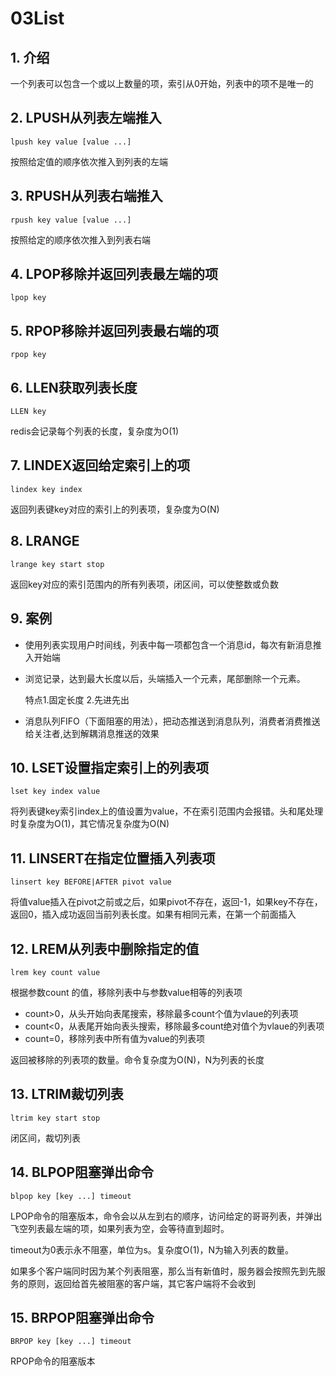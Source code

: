 # 03List

## 1. 介绍

一个列表可以包含一个或以上数量的项，索引从0开始，列表中的项不是唯一的

## 2. LPUSH从列表左端推入

```shell
lpush key value [value ...]
```

按照给定值的顺序依次推入到列表的左端

## 3. RPUSH从列表右端推入

```shell
rpush key value [value ...]
```

按照给定的顺序依次推入到列表右端

## 4. LPOP移除并返回列表最左端的项

```shell
lpop key
```

## 5. RPOP移除并返回列表最右端的项

```shell
rpop key
```

## 6. LLEN获取列表长度

```shell
LLEN key
```

redis会记录每个列表的长度，复杂度为O(1)

## 7. LINDEX返回给定索引上的项

```shell
lindex key index
```

返回列表键key对应的索引上的列表项，复杂度为O(N)

## 8. LRANGE

```shell
lrange key start stop
```

返回key对应的索引范围内的所有列表项，闭区间，可以使整数或负数

## 9. 案例

- 使用列表实现用户时间线，列表中每一项都包含一个消息id，每次有新消息推入开始端

- 浏览记录，达到最大长度以后，头端插入一个元素，尾部删除一个元素。

  特点1.固定长度 2.先进先出

- 消息队列FIFO（下面阻塞的用法），把动态推送到消息队列，消费者消费推送给关注者,达到解耦消息推送的效果

## 10. LSET设置指定索引上的列表项

```shell
lset key index value	
```

将列表键key索引index上的值设置为value，不在索引范围内会报错。头和尾处理时复杂度为O(1)，其它情况复杂度为O(N)

## 11. LINSERT在指定位置插入列表项

```shell
linsert key BEFORE|AFTER pivot value
```

将值value插入在pivot之前或之后，如果pivot不存在，返回-1，如果key不存在，返回0，插入成功返回当前列表长度。如果有相同元素，在第一个前面插入

## 12. LREM从列表中删除指定的值

```shell
lrem key count value
```

根据参数count 的值，移除列表中与参数value相等的列表项

- count>0，从头开始向表尾搜索，移除最多count个值为vlaue的列表项
- count<0，从表尾开始向表头搜索，移除最多count绝对值个为vlaue的列表项
- count=0，移除列表中所有值为value的列表项

返回被移除的列表项的数量。命令复杂度为O(N)，N为列表的长度

## 13. LTRIM裁切列表

```shell
ltrim key start stop
```

闭区间，裁切列表

## 14. BLPOP阻塞弹出命令

```shell
blpop key [key ...] timeout
```

LPOP命令的阻塞版本，命令会以从左到右的顺序，访问给定的哥哥列表，并弹出飞空列表最左端的项，如果列表为空，会等待直到超时。

timeout为0表示永不阻塞，单位为s。复杂度O(1)，N为输入列表的数量。

如果多个客户端同时因为某个列表阻塞，那么当有新值时，服务器会按照先到先服务的原则，返回给首先被阻塞的客户端，其它客户端将不会收到

## 15. BRPOP阻塞弹出命令

```shell
BRPOP key [key ...] timeout
```

RPOP命令的阻塞版本



